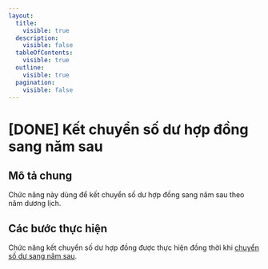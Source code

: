 ```yaml
---
layout:
  title:
    visible: true
  description:
    visible: false
  tableOfContents:
    visible: true
  outline:
    visible: true
  pagination:
    visible: false
---
```


# \[DONE] Kết chuyển số dư hợp đồng sang năm sau

## Mô tả chung

Chức năng này dùng để kết chuyển số dư hợp đồng sang năm sau theo năm dương lịch.

## Các bước thực hiện

Chức năng kết chuyển số dư hợp đồng được thực hiện đồng thời khi [chuyển số dư sang năm sau](../../tong-hop/cac-cong-viec-cuoi-nam/ket-chuyen-nam-nay-sang-nam-truoc.md).
